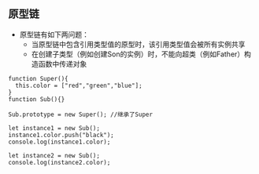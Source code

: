 ## 原型链

- 原型链有如下两问题：
  - 当原型链中包含引用类型值的原型时，该引用类型值会被所有实例共享
  - 在创建子类型（例如创建Son的实例）时，不能向超类（例如Father）构造函数中传递对象

```
function Super(){
  this.color = ["red","green","blue"];
}
function Sub(){}

Sub.prototype = new Super(); //继承了Super

let instance1 = new Sub();
instance1.color.push("black");
console.log(instance1.color);

let instance2 = new Sub();
console.log(instance2.color);

```